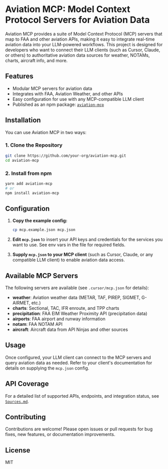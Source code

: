 # Aviation MCP: Model Context Protocol Servers for Aviation Data

Aviation MCP provides a suite of Model Context Protocol (MCP) servers that map to FAA and other aviation APIs, making it easy to integrate real-time aviation data into your LLM-powered workflows. This project is designed for developers who want to connect their LLM clients (such as Cursor, Claude, or others) to authoritative aviation data sources for weather, NOTAMs, charts, aircraft info, and more.

## Features

- Modular MCP servers for aviation data
- Integrates with FAA, Aviation Weather, and other APIs
- Easy configuration for use with any MCP-compatible LLM client
- Published as an npm package: [`aviation-mcp`](https://www.npmjs.com/package/aviation-mcp)

## Installation

You can use Aviation MCP in two ways:

### 1. Clone the Repository

```sh
git clone https://github.com/your-org/aviation-mcp.git
cd aviation-mcp
```

### 2. Install from npm

```sh
yarn add aviation-mcp
# or
npm install aviation-mcp
```

## Configuration

1. **Copy the example config:**
   
   ```sh
   cp mcp.example.json mcp.json
   ```

2. **Edit `mcp.json`** to insert your API keys and credentials for the services you want to use. See env vars in the file for required fields.

3. **Supply `mcp.json` to your MCP client** (such as Cursor, Claude, or any compatible LLM client) to enable aviation data access.

## Available MCP Servers

The following servers are available (see `.cursor/mcp.json` for details):

- **weather**: Aviation weather data (METAR, TAF, PIREP, SIGMET, G-AIRMET, etc.)
- **charts**: Sectional, TAC, IFR enroute, and TPP charts
- **precipitation**: FAA EIM Weather Proximity API (precipitation data)
- **airports**: FAA airport and runway information
- **notam**: FAA NOTAM API
- **aircraft**: Aircraft data from API Ninjas and other sources

## Usage

Once configured, your LLM client can connect to the MCP servers and query aviation data as needed. Refer to your client's documentation for details on supplying the `mcp.json` config.

## API Coverage

For a detailed list of supported APIs, endpoints, and integration status, see [`Sources.md`](./Sources.md).

## Contributing

Contributions are welcome! Please open issues or pull requests for bug fixes, new features, or documentation improvements.

## License

MIT 